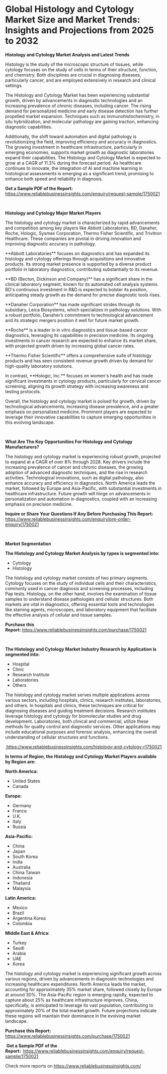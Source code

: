 <p><h1>Global Histology and Cytology Market Size and Market Trends: Insights and Projections from 2025 to 2032</h1></p><p><strong>Histology and Cytology Market Analysis and Latest Trends</strong></p>
<p><p>Histology is the study of the microscopic structure of tissues, while cytology focuses on the study of cells in terms of their structure, function, and chemistry. Both disciplines are crucial in diagnosing diseases, particularly cancer, and are employed extensively in research and clinical settings.</p><p>The Histology and Cytology Market has been experiencing substantial growth, driven by advancements in diagnostic technologies and an increasing prevalence of chronic diseases, including cancer. The rising demand for personalized medicine and early disease detection has further propelled market expansion. Techniques such as immunohistochemistry, in situ hybridization, and molecular pathology are gaining traction, enhancing diagnostic capabilities.</p><p>Additionally, the shift toward automation and digital pathology is revolutionizing the field, improving efficiency and accuracy in diagnostics. The growing investment in healthcare infrastructure, particularly in emerging economies, supports market growth as diagnostic laboratories expand their capabilities. The Histology and Cytology Market is expected to grow at a CAGR of 11.3% during the forecast period. As healthcare continues to innovate, the integration of AI and machine learning in histological assessments is emerging as a significant trend, promising to enhance both speed and reliability in diagnosis.</p></p>
<p><strong>Get a Sample PDF of the Report:&nbsp;</strong> <a href="https://www.reliablebusinessinsights.com/enquiry/request-sample/1750021?utm_campaign=2321&utm_medium=2&utm_source=Github&utm_content=ia&utm_term=03032025&utm_id=histology-and-cytology">https://www.reliablebusinessinsights.com/enquiry/request-sample/1750021</a></p>
<p>&nbsp;</p>
<p><strong>Histology and Cytology Major Market Players</strong></p>
<p><p>The histology and cytology market is characterized by rapid advancements and competition among key players like Abbott Laboratories, BD, Danaher, Roche, Hologic, Sysmex Corporation, Thermo Fisher Scientific, and Trivitron Healthcare. These companies are pivotal in driving innovation and improving diagnostic accuracy in pathology.</p><p>**Abbott Laboratories** focuses on diagnostics and has expanded its histology and cytology offerings through acquisitions and innovative products. Its strong market presence is supported by a diverse product portfolio in laboratory diagnostics, contributing substantially to its revenue.</p><p>**BD (Becton, Dickinson and Company)** has a significant share in the clinical laboratory segment, known for its automated cell analysis systems. BD's continuous investment in R&D is expected to bolster its position, anticipating steady growth as the demand for precise diagnostic tools rises.</p><p>**Danaher Corporation** has made significant strides through its subsidiary, Leica Biosystems, which specializes in pathology solutions. With a robust portfolio, Danaher’s commitment to technological advancement and its strategic mergers position it well for future market growth.</p><p>**Roche** is a leader in in vitro diagnostics and tissue-based cancer diagnostics, leveraging its capabilities in precision medicine. Its ongoing investments in cancer research are expected to enhance its market share, with projected growth driven by increasing global cancer rates.</p><p>**Thermo Fisher Scientific** offers a comprehensive suite of histology products and has seen consistent revenue growth driven by demand for high-quality laboratory solutions. </p><p>In contrast, **Hologic, Inc.** focuses on women's health and has made significant investments in cytology products, particularly for cervical cancer screening, aligning its growth strategy with increasing awareness and testing protocols.</p><p>Overall, the histology and cytology market is poised for growth, driven by technological advancements, increasing disease prevalence, and a greater emphasis on personalized medicine. Prominent players are expected to leverage their innovative capabilities to capture emerging opportunities in this evolving landscape.</p></p>
<p>&nbsp;</p>
<p><strong>What Are The Key Opportunities For Histology and Cytology Manufacturers?</strong></p>
<p><p>The histology and cytology market is experiencing robust growth, projected to expand at a CAGR of over 8% through 2028. Key drivers include the increasing prevalence of cancer and chronic diseases, the growing adoption of advanced diagnostic techniques, and the rise in research activities. Technological innovations, such as digital pathology, also enhance accuracy and efficiency in diagnostics. North America leads the market, followed by Europe and Asia-Pacific, with substantial investments in healthcare infrastructure. Future growth will hinge on advancements in personalization and automation in diagnostics, coupled with an increasing emphasis on precision medicine.</p></p>
<p><strong>Inquire or Share Your Questions If Any Before Purchasing This Report:</strong> <a href="https://www.reliablebusinessinsights.com/enquiry/pre-order-enquiry/1750021?utm_campaign=2321&utm_medium=2&utm_source=Github&utm_content=ia&utm_term=03032025&utm_id=histology-and-cytology">https://www.reliablebusinessinsights.com/enquiry/pre-order-enquiry/1750021</a></p>
<p>&nbsp;</p>
<p><strong>Market Segmentation</strong></p>
<p><strong>The Histology and Cytology Market Analysis by types is segmented into:</strong></p>
<p><ul><li>Cytology</li><li>Histology</li></ul></p>
<p><p>The histology and cytology market consists of two primary segments. Cytology focuses on the study of individual cells and their characteristics, commonly used in cancer diagnosis and screening processes, including Pap tests. Histology, on the other hand, involves the examination of tissue samples to understand disease pathologies and cellular structures. Both markets are vital in diagnostics, offering essential tools and technologies like staining agents, microscopes, and laboratory equipment that facilitate the effective analysis of cellular and tissue samples.</p></p>
<p><strong>Purchase this Report:&nbsp;</strong><a href="https://www.reliablebusinessinsights.com/purchase/1750021?utm_campaign=2321&utm_medium=2&utm_source=Github&utm_content=ia&utm_term=03032025&utm_id=histology-and-cytology">https://www.reliablebusinessinsights.com/purchase/1750021</a></p>
<p>&nbsp;</p>
<p><strong>The Histology and Cytology Market Industry Research by Application is segmented into:</strong></p>
<p><ul><li>Hospital</li><li>Clinic</li><li>Research Institute</li><li>Laboratories</li><li>Others</li></ul></p>
<p><p>The histology and cytology market serves multiple applications across various sectors, including hospitals, clinics, research institutes, laboratories, and others. In hospitals and clinics, these techniques are critical for diagnosing diseases and guiding treatment decisions. Research institutes leverage histology and cytology for biomolecular studies and drug development. Laboratories, both clinical and commercial, utilize these methods for quality control and diagnostic services. Other applications may include educational purposes and forensic analysis, enhancing the overall understanding of cellular structures and functions.</p></p>
<p><a href="https://www.reliablebusinessinsights.com/histology-and-cytology-r1750021?utm_campaign=2321&utm_medium=2&utm_source=Github&utm_content=ia&utm_term=03032025&utm_id=histology-and-cytology">&nbsp;https://www.reliablebusinessinsights.com/histology-and-cytology-r1750021</a></p>
<p><strong>In terms of Region, the Histology and Cytology Market Players available by Region are:</strong></p>
<p>
    <p> <strong> North America: </strong>
        <ul>
            <li>United States</li>
            <li>Canada</li>
        </ul>
        </p> 
    <p> <strong> Europe: </strong>
        <ul>
            <li>Germany</li>
            <li>France</li>
            <li>U.K.</li>
            <li>Italy</li>
            <li>Russia</li>
        </ul>
        </p> 
    <p> <strong> Asia-Pacific: </strong>
        <ul>
            <li>China</li>
            <li>Japan</li>
            <li>South Korea</li>
            <li>India</li>
            <li>Australia</li>
            <li>China Taiwan</li>
            <li>Indonesia</li>
            <li>Thailand</li>
            <li>Malaysia</li>
        </ul>
        </p> 
    <p> <strong> Latin America: </strong>
        <ul>
            <li>Mexico</li>
            <li>Brazil</li>
            <li>Argentina Korea</li>
            <li>Colombia</li>
        </ul>
        </p> 
    <p> <strong> Middle East & Africa: </strong>
        <ul>
            <li>Turkey</li>
            <li>Saudi</li>
            <li>Arabia</li>
            <li>UAE</li>
            <li>Korea</li>
        </ul>
    </p>
    </p>
<p><p>The histology and cytology market is experiencing significant growth across various regions, driven by advancements in diagnostic technologies and increasing healthcare expenditures. North America leads the market, accounting for approximately 35% market share, followed closely by Europe at around 30%. The Asia-Pacific region is emerging rapidly, expected to capture about 25% as healthcare infrastructure improves. China, specifically, is anticipated to leverage its vast population, contributing to approximately 20% of the total market growth. Future projections indicate these regions will maintain their dominance in the evolving market landscape.</p></p>
<p><strong>Purchase this Report: </strong><a href="https://www.reliablebusinessinsights.com/purchase/1750021?utm_campaign=2321&utm_medium=2&utm_source=Github&utm_content=ia&utm_term=03032025&utm_id=histology-and-cytology">https://www.reliablebusinessinsights.com/purchase/1750021</a></p>
<p>&nbsp;<strong>Get a Sample PDF of the Report:&nbsp;&nbsp;</strong><a href="https://www.reliablebusinessinsights.com/enquiry/request-sample/1750021?utm_campaign=2321&utm_medium=2&utm_source=Github&utm_content=ia&utm_term=03032025&utm_id=histology-and-cytology">https://www.reliablebusinessinsights.com/enquiry/request-sample/1750021</a></p>
<p><strong></strong></p>
<p>Check more reports on <a href="https://www.reliablebusinessinsights.com/?utm_campaign=2321&utm_medium=2&utm_source=Github&utm_content=ia&utm_term=03032025&utm_id=histology-and-cytology">https://www.reliablebusinessinsights.com/</a></p>